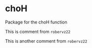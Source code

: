 # choH
Package for the choH function

This is comment from `robervz22`

This is another comment from `robervz22`
